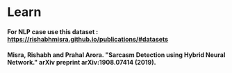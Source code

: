 # Learn

#### For NLP case use this dataset : https://rishabhmisra.github.io/publications/#datasets 
#### Misra, Rishabh and Prahal Arora. "Sarcasm Detection using Hybrid Neural Network." arXiv preprint arXiv:1908.07414 (2019).
